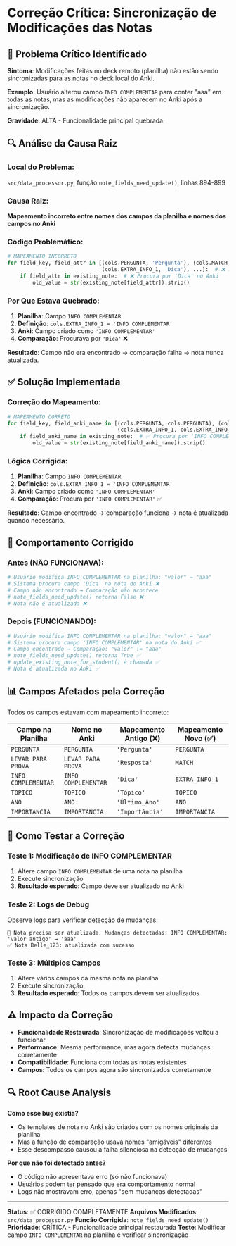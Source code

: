 # Correção Crítica: Sincronização de Modificações das Notas

## 🚨 Problema Crítico Identificado

**Sintoma**: Modificações feitas no deck remoto (planilha) não estão sendo sincronizadas para as notas no deck local do Anki.

**Exemplo**: Usuário alterou campo `INFO COMPLEMENTAR` para conter "aaa" em todas as notas, mas as modificações não aparecem no Anki após a sincronização.

**Gravidade**: ALTA - Funcionalidade principal quebrada.

## 🔍 Análise da Causa Raiz

### Local do Problema:
`src/data_processor.py`, função `note_fields_need_update()`, linhas 894-899

### Causa Raiz:
**Mapeamento incorreto entre nomes dos campos da planilha e nomes dos campos no Anki**

### Código Problemático:

```python
# MAPEAMENTO INCORRETO
for field_key, field_attr in [(cols.PERGUNTA, 'Pergunta'), (cols.MATCH, 'Resposta'),
                              (cols.EXTRA_INFO_1, 'Dica'), ...]:  # ❌ ERRADO!
    if field_attr in existing_note:  # ❌ Procura por 'Dica' no Anki
        old_value = str(existing_note[field_attr]).strip()
```

### Por Que Estava Quebrado:

1. **Planilha**: Campo `INFO COMPLEMENTAR` 
2. **Definição**: `cols.EXTRA_INFO_1 = 'INFO COMPLEMENTAR'`
3. **Anki**: Campo criado como `'INFO COMPLEMENTAR'`
4. **Comparação**: Procurava por `'Dica'` ❌

**Resultado**: Campo não era encontrado → comparação falha → nota nunca atualizada.

## ✅ Solução Implementada

### Correção do Mapeamento:

```python
# MAPEAMENTO CORRETO
for field_key, field_anki_name in [(cols.PERGUNTA, cols.PERGUNTA), (cols.MATCH, cols.MATCH),
                                   (cols.EXTRA_INFO_1, cols.EXTRA_INFO_1), ...]:  # ✅ CORRETO!
    if field_anki_name in existing_note:  # ✅ Procura por 'INFO COMPLEMENTAR' no Anki
        old_value = str(existing_note[field_anki_name]).strip()
```

### Lógica Corrigida:

1. **Planilha**: Campo `INFO COMPLEMENTAR`
2. **Definição**: `cols.EXTRA_INFO_1 = 'INFO COMPLEMENTAR'`  
3. **Anki**: Campo criado como `'INFO COMPLEMENTAR'`
4. **Comparação**: Procura por `'INFO COMPLEMENTAR'` ✅

**Resultado**: Campo encontrado → comparação funciona → nota é atualizada quando necessário.

## 🎯 Comportamento Corrigido

### Antes (NÃO FUNCIONAVA):
```python
# Usuário modifica INFO COMPLEMENTAR na planilha: "valor" → "aaa"
# Sistema procura campo 'Dica' na nota do Anki ❌
# Campo não encontrado → Comparação não acontece
# note_fields_need_update() retorna False ❌ 
# Nota não é atualizada ❌
```

### Depois (FUNCIONANDO):
```python
# Usuário modifica INFO COMPLEMENTAR na planilha: "valor" → "aaa"  
# Sistema procura campo 'INFO COMPLEMENTAR' na nota do Anki ✅
# Campo encontrado → Comparação: "valor" != "aaa" 
# note_fields_need_update() retorna True ✅
# update_existing_note_for_student() é chamada ✅
# Nota é atualizada no Anki ✅
```

## 📊 Campos Afetados pela Correção

Todos os campos estavam com mapeamento incorreto:

| Campo na Planilha | Nome no Anki | Mapeamento Antigo (❌) | Mapeamento Novo (✅) |
|------------------|--------------|----------------------|---------------------|
| `PERGUNTA` | `PERGUNTA` | `'Pergunta'` | `PERGUNTA` |
| `LEVAR PARA PROVA` | `LEVAR PARA PROVA` | `'Resposta'` | `MATCH` |
| `INFO COMPLEMENTAR` | `INFO COMPLEMENTAR` | `'Dica'` | `EXTRA_INFO_1` |
| `TOPICO` | `TOPICO` | `'Tópico'` | `TOPICO` |
| `ANO` | `ANO` | `'Último_Ano'` | `ANO` |
| `IMPORTANCIA` | `IMPORTANCIA` | `'Importância'` | `IMPORTANCIA` |

## 🧪 Como Testar a Correção

### Teste 1: Modificação de INFO COMPLEMENTAR
1. Altere campo `INFO COMPLEMENTAR` de uma nota na planilha
2. Execute sincronização
3. **Resultado esperado**: Campo deve ser atualizado no Anki

### Teste 2: Logs de Debug
Observe logs para verificar detecção de mudanças:
```
📝 Nota precisa ser atualizada. Mudanças detectadas: INFO COMPLEMENTAR: 'valor antigo' → 'aaa'
✅ Nota Belle_123: atualizada com sucesso
```

### Teste 3: Múltiplos Campos
1. Altere vários campos da mesma nota na planilha
2. Execute sincronização  
3. **Resultado esperado**: Todos os campos devem ser atualizados

## ⚠️ Impacto da Correção

- **Funcionalidade Restaurada**: Sincronização de modificações voltou a funcionar
- **Performance**: Mesma performance, mas agora detecta mudanças corretamente
- **Compatibilidade**: Funciona com todas as notas existentes
- **Campos**: Todos os campos agora são sincronizados corretamente

## 🔍 Root Cause Analysis

**Como esse bug existia?**
- Os templates de nota no Anki são criados com os nomes originais da planilha
- Mas a função de comparação usava nomes "amigáveis" diferentes
- Esse descompasso causou a falha silenciosa na detecção de mudanças

**Por que não foi detectado antes?**
- O código não apresentava erro (só não funcionava)
- Usuários podem ter pensado que era comportamento normal
- Logs não mostravam erro, apenas "sem mudanças detectadas"

---

**Status**: ✅ CORRIGIDO COMPLETAMENTE
**Arquivos Modificados**: `src/data_processor.py`
**Função Corrigida**: `note_fields_need_update()`
**Prioridade**: CRÍTICA - Funcionalidade principal restaurada
**Teste**: Modificar campo `INFO COMPLEMENTAR` na planilha e verificar sincronização
